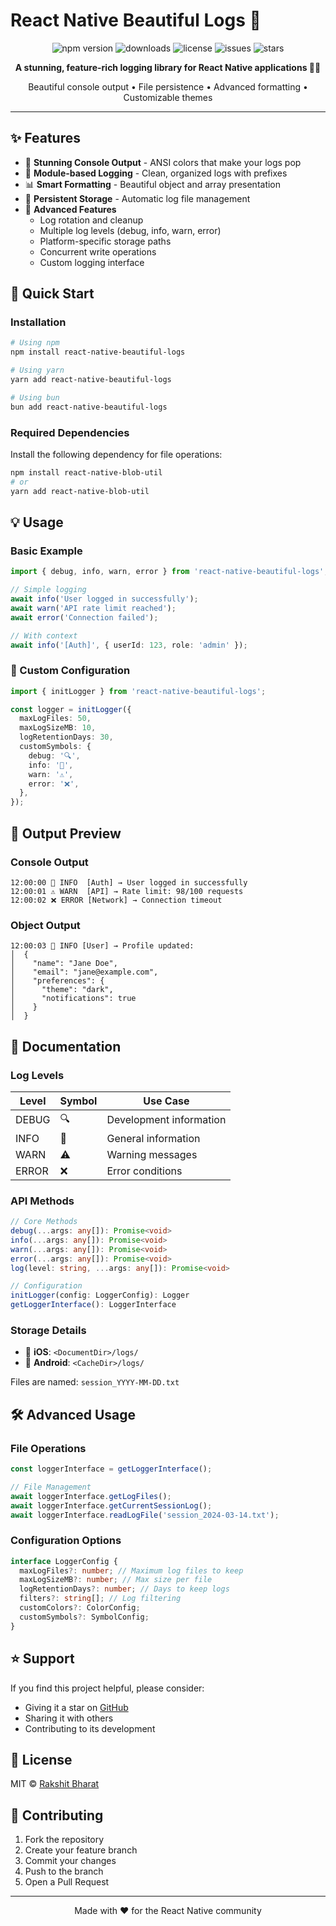 # React Native Beautiful Logs 🌈

<div align="center">
  <img src="https://img.shields.io/npm/v/react-native-beautiful-logs" alt="npm version" />
  <img src="https://img.shields.io/npm/dt/react-native-beautiful-logs" alt="downloads" />
  <img src="https://img.shields.io/github/license/rakshitbharat/react-native-beautiful-logs" alt="license" />
  <img src="https://img.shields.io/github/issues/rakshitbharat/react-native-beautiful-logs" alt="issues" />
  <img src="https://img.shields.io/github/stars/rakshitbharat/react-native-beautiful-logs" alt="stars" />
</div>

<p align="center">
  <strong>A stunning, feature-rich logging library for React Native applications 📱✨</strong>
</p>

<p align="center">
  Beautiful console output • File persistence • Advanced formatting • Customizable themes
</p>

<hr />

## ✨ Features

- 🎨 **Stunning Console Output** - ANSI colors that make your logs pop
- 📱 **Module-based Logging** - Clean, organized logs with prefixes
- 📊 **Smart Formatting** - Beautiful object and array presentation
- 💾 **Persistent Storage** - Automatic log file management
- 🔄 **Advanced Features**
  - Log rotation and cleanup
  - Multiple log levels (debug, info, warn, error)
  - Platform-specific storage paths
  - Concurrent write operations
  - Custom logging interface

## 🚀 Quick Start

### Installation

```bash
# Using npm
npm install react-native-beautiful-logs

# Using yarn
yarn add react-native-beautiful-logs

# Using bun
bun add react-native-beautiful-logs
```

### Required Dependencies

Install the following dependency for file operations:

```bash
npm install react-native-blob-util
# or
yarn add react-native-blob-util
```

## 💡 Usage

### Basic Example

```typescript
import { debug, info, warn, error } from 'react-native-beautiful-logs';

// Simple logging
await info('User logged in successfully');
await warn('API rate limit reached');
await error('Connection failed');

// With context
await info('[Auth]', { userId: 123, role: 'admin' });
```

### 🎨 Custom Configuration

```typescript
import { initLogger } from 'react-native-beautiful-logs';

const logger = initLogger({
  maxLogFiles: 50,
  maxLogSizeMB: 10,
  logRetentionDays: 30,
  customSymbols: {
    debug: '🔍',
    info: '📱',
    warn: '⚠️',
    error: '❌',
  },
});
```

## 📸 Output Preview

### Console Output

```
12:00:00 📱 INFO  [Auth] → User logged in successfully
12:00:01 ⚠️ WARN  [API] → Rate limit: 98/100 requests
12:00:02 ❌ ERROR [Network] → Connection timeout
```

### Object Output

```
12:00:03 📱 INFO [User] → Profile updated:
│  {
│    "name": "Jane Doe",
│    "email": "jane@example.com",
│    "preferences": {
│      "theme": "dark",
│      "notifications": true
│    }
│  }
```

## 📖 Documentation

### Log Levels

| Level | Symbol | Use Case                |
| ----- | ------ | ----------------------- |
| DEBUG | 🔍     | Development information |
| INFO  | 📱     | General information     |
| WARN  | ⚠️     | Warning messages        |
| ERROR | ❌     | Error conditions        |

### API Methods

```typescript
// Core Methods
debug(...args: any[]): Promise<void>
info(...args: any[]): Promise<void>
warn(...args: any[]): Promise<void>
error(...args: any[]): Promise<void>
log(level: string, ...args: any[]): Promise<void>

// Configuration
initLogger(config: LoggerConfig): Logger
getLoggerInterface(): LoggerInterface
```

### Storage Details

- 📱 **iOS**: `<DocumentDir>/logs/`
- 🤖 **Android**: `<CacheDir>/logs/`

Files are named: `session_YYYY-MM-DD.txt`

## 🛠️ Advanced Usage

### File Operations

```typescript
const loggerInterface = getLoggerInterface();

// File Management
await loggerInterface.getLogFiles();
await loggerInterface.getCurrentSessionLog();
await loggerInterface.readLogFile('session_2024-03-14.txt');
```

### Configuration Options

```typescript
interface LoggerConfig {
  maxLogFiles?: number; // Maximum log files to keep
  maxLogSizeMB?: number; // Max size per file
  logRetentionDays?: number; // Days to keep logs
  filters?: string[]; // Log filtering
  customColors?: ColorConfig;
  customSymbols?: SymbolConfig;
}
```

## ⭐️ Support

If you find this project helpful, please consider:

- Giving it a star on [GitHub](https://github.com/rakshitbharat/react-native-beautiful-log)
- Sharing it with others
- Contributing to its development

## 📄 License

MIT © [Rakshit Bharat](https://github.com/rakshitbharat)

## 🤝 Contributing

1. Fork the repository
2. Create your feature branch
3. Commit your changes
4. Push to the branch
5. Open a Pull Request

---

<p align="center">
  Made with ❤️ for the React Native community
</p>
